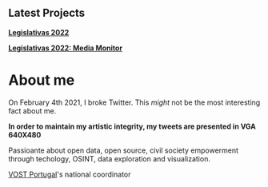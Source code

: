 ## Latest Projects

[**Legislativas 2022**](https://jorgemiguelgomes.github.io/Legislativas2022/)

[**Legislativas 2022: Media Monitor**](https://jorgemiguelgomes.github.io/LEG2022_MediaMonitor/)


# About me

On February 4th 2021, I broke Twitter. This *might* not be the most interesting fact about me. 

**In order to maintain my artistic integrity, my tweets are presented in VGA 640X480** 

Passioante about open data, open source, civil society empowerment through techology, OSINT, data exploration and visualization. 

[VOST Portugal](https://twitter.com/vostpt)'s national coordinator




